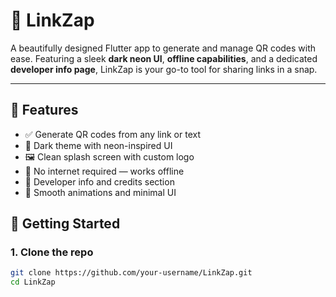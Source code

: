 # 🔗 LinkZap

A beautifully designed Flutter app to generate and manage QR codes with ease. Featuring a sleek **dark neon UI**, **offline capabilities**, and a dedicated **developer info page**, LinkZap is your go-to tool for sharing links in a snap.

---

## 📱 Features

- ✅ Generate QR codes from any link or text
- 🎨 Dark theme with neon-inspired UI
- 🖼️ Clean splash screen with custom logo
- 📂 No internet required — works offline
- 👤 Developer info and credits section
- 📱 Smooth animations and minimal UI



## 🚀 Getting Started

### 1. Clone the repo
```bash
git clone https://github.com/your-username/LinkZap.git
cd LinkZap
